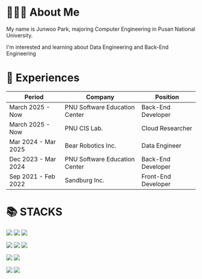 # 🧑🏻‍💻 About Me
My name is Junwoo Park, majoring Computer Engineering in Pusan National University.

I'm interested and learning about Data Engineering and Back-End Engineering

# 💼 Experiences
| Period | Company | Position |
| ------ | ------- | -------- |
| March 2025 - Now | PNU Software Education Center | Back-End Developer |
| March 2025 - Now | PNU CIS Lab. | Cloud Researcher |
| Mar 2024 - Mar 2025 | Bear Robotics Inc. | Data Engineer |
| Dec 2023 - Mar 2024 | PNU Software Education Center | Back-End Developer |
| Sep 2021 - Feb 2022 | Sandburg Inc. | Front-End Developer |


# 📚 STACKS
<img src="https://img.shields.io/badge/python-3776AB?style=for-the-badge&logo=python&logoColor=white"> <img src="https://img.shields.io/badge/c++-00599C?style=for-the-badge&logo=c%2B%2B&logoColor=white"> <img src="https://img.shields.io/badge/JavaScript-F7DF1E?style=for-the-badge&logo=javascript&logoColor=black"/>

<img src="https://img.shields.io/badge/django-092E20?style=for-the-badge&logo=django&logoColor=white"/> <img src="https://img.shields.io/badge/Node.js-339933?style=for-the-badge&logo=Node.js&logoColor=white"/> <img src="https://img.shields.io/badge/Docker-2496ED?style=for-the-badge&logo=Docker&logoColor=white"/>

<img src="https://img.shields.io/badge/Google_Cloud-4285F4?style=for-the-badge&logo=google-cloud&logoColor=white"/> <img src="https://img.shields.io/badge/Terraform-7B42BC?style=for-the-badge&logo=terraform&logoColor=white"/>

<img src="https://img.shields.io/badge/flutter-02569B?style=for-the-badge&logo=flutter&logoColor=white"> <img src="https://img.shields.io/badge/react-61DAFB?style=for-the-badge&logo=react&logoColor=black">
